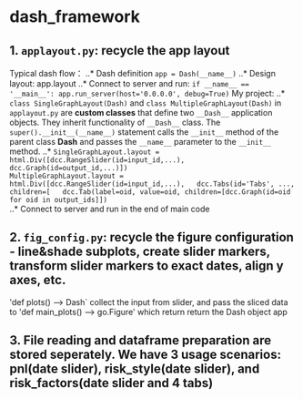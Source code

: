 # dash_framework
## 1. `applayout.py`: recycle the app layout 
Typical dash flow： 
..* Dash definition `app = Dash(__name__)` 
..* Design layout: app.layout 
..* Connect to server and run: `if __name__ == '__main__': app.run_server(host='0.0.0.0', debug=True)`
My project:
..* `class SingleGraphLayout(Dash)` and `class MultipleGraphLayout(Dash)` in `applayout.py` are **custom classes** that define two `__Dash__` application objects. They inherit functionality of `__Dash__` class. The `super().__init__(__name__)` statement calls the `__init__` method of the parent class __Dash__ and passes the `__name__` parameter to the `__init__` method.
..* `SingleGraphLayout.layout = html.Div([dcc.RangeSlider(id=input_id,...),  
                                        dcc.Graph(id=output_id,...)])`  
   `MultipleGraphLayout.layout = html.Div([dcc.RangeSlider(id=input_id,...),  
                                          dcc.Tabs(id='Tabs', ..., children=[  
                                          dcc.Tab(label=oid, value=oid, children=[dcc.Graph(id=oid for oid in output_ids]])`  
..* Connect to server and run in the end of main code

## 2. `fig_config.py`: recycle the figure configuration - line&shade subplots, create slider markers, transform slider markers to exact dates, align y axes, etc.
'def plots() --> Dash` collect the input from slider, and pass the sliced data to 'def main_plots() --> go.Figure' which return 
return the Dash object app

## 3. File reading and dataframe preparation are stored seperately. We have 3 usage scenarios: pnl(date slider), risk_style(date slider), and risk_factors(date slider and 4 tabs)
